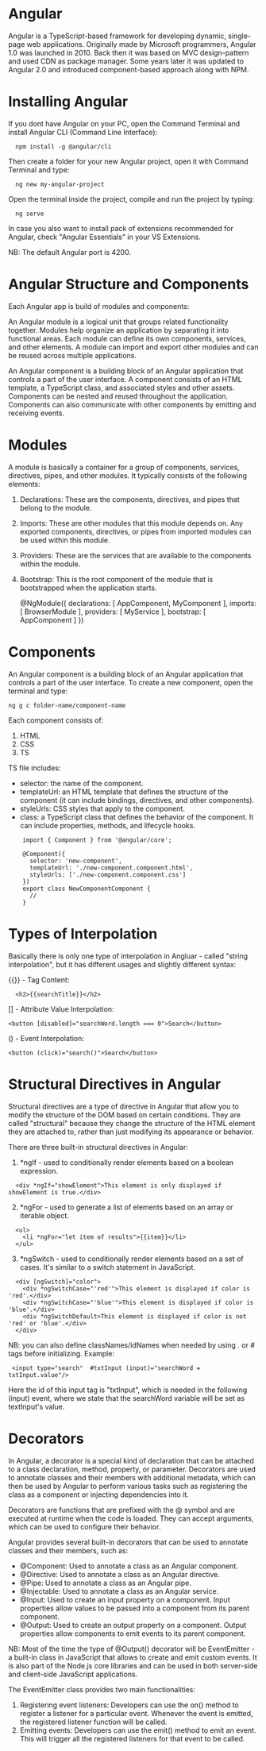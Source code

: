 # Angular

Angular is a TypeScript-based framework for developing dynamic, single-page web applications. Originally made by Microsoft programmers, Angular 1.0 was launched in 2010. Back then it was based on MVC design-pattern and used CDN as package manager. Some years later it was updated to Angular 2.0 and introduced component-based approach along with NPM.

# Installing Angular

If you dont have Angular on your PC, open the Command Terminal and install Angular CLI (Command Line Interface):

      npm install -g @angular/cli

Then create a folder for your new Angular project, open it with Command Terminal and type:

      ng new my-angular-project

Open the terminal inside the project, compile and run the project by typing:

      ng serve

In case you also want to install pack of extensions recommended for Angular, check "Angular Essentials" in your VS Extensions.

NB: The default Angular port is 4200.

# Angular Structure and Components

Each Angular app is build of modules and components:

An Angular module is a logical unit that groups related functionality together. Modules help organize an application by separating it into functional areas. Each module can define its own components, services, and other elements. A module can import and export other modules and can be reused across multiple applications.

An Angular component is a building block of an Angular application that controls a part of the user interface. A component consists of an HTML template, a TypeScript class, and associated styles and other assets. Components can be nested and reused throughout the application. Components can also communicate with other components by emitting and receiving events.

# Modules

A module is basically a container for a group of components, services, directives, pipes, and other modules. It typically consists of the following elements:

1. Declarations: These are the components, directives, and pipes that belong to the module.
2. Imports: These are other modules that this module depends on. Any exported components, directives, or pipes from imported modules can be used within this module.
3. Providers: These are the services that are available to the components within the module.
4. Bootstrap: This is the root component of the module that is bootstrapped when the application starts.

    @NgModule({
      declarations: [
        AppComponent,
        MyComponent
      ],
      imports: [
        BrowserModule
      ],
      providers: [
        MyService
      ],
      bootstrap: [
        AppComponent
      ]
    })

# Components

An Angular component is a building block of an Angular application that controls a part of the user interface. To create a new component, open the terminal and type:

    ng g c folder-name/component-name

Each component consists of:

1. HTML
2. CSS
3. TS

TS file includes:
- selector: the name of the component.
- templateUrl: an HTML template that defines the structure of the component (it can include bindings, directives, and other components).
- styleUrls:  CSS styles that apply to the component.
- class: a TypeScript class that defines the behavior of the component. It can include properties, methods, and lifecycle hooks.
```
    import { Component } from '@angular/core';

    @Component({
      selector: 'new-component',
      templateUrl: './new-component.component.html',
      styleUrls: ['./new-component.component.css']
    })
    export class NewComponentComponent {
      //
    }
```
# Types of Interpolation

Basically there is only one type of interpolation in Angluar - called "string interpolation", but it has different usages and slightly different syntax:

{{}} - Tag Content:

      <h2>{{searchTitle}}</h2>

[] - Attribute Value Interpolation:

    <button [disabled]="searchWord.length === 0">Search</button>

() - Event Interpolation:

    <button (click)="search()">Search</button>

# Structural Directives in Angular

Structural directives are a type of directive in Angular that allow you to modify the structure of the DOM based on certain conditions. They are called "structural" because they change the structure of the HTML element they are attached to, rather than just modifying its appearance or behavior.

There are three built-in structural directives in Angular:

1. *ngIf - used to conditionally render elements based on a boolean expression. 
```
  <div *ngIf="showElement">This element is only displayed if showElement is true.</div>
```
2. *ngFor - used to generate a list of elements based on an array or iterable object. 
```
  <ul>
    <li *ngFor="let item of results">{{item}}</li>
  </ul>
```
3. *ngSwitch -  used to conditionally render elements based on a set of cases. It's similar to a switch statement in JavaScript.

```
  <div [ngSwitch]="color">
    <div *ngSwitchCase="'red'">This element is displayed if color is 'red'.</div>
    <div *ngSwitchCase="'blue'">This element is displayed if color is 'blue'.</div>
    <div *ngSwitchDefault>This element is displayed if color is not 'red' or 'blue'.</div>
  </div>
```
NB: you can also define classNames/idNames when needed by using . or # tags before initializing. Example: 

     <input type="search"  #txtInput (input)="searchWord = txtInput.value"/>

Here the id of this input tag is "txtInput", which is needed in the following (input) event, where we state that the searchWord variable will be set as textInput's value.

# Decorators

In Angular, a decorator is a special kind of declaration that can be attached to a class declaration, method, property, or parameter. Decorators are used to annotate classes and their members with additional metadata, which can then be used by Angular to perform various tasks such as registering the class as a component or injecting dependencies into it.

Decorators are functions that are prefixed with the @ symbol and are executed at runtime when the code is loaded. They can accept arguments, which can be used to configure their behavior.

Angular provides several built-in decorators that can be used to annotate classes and their members, such as:

- @Component: Used to annotate a class as an Angular component.
- @Directive: Used to annotate a class as an Angular directive.
- @Pipe: Used to annotate a class as an Angular pipe.
- @Injectable: Used to annotate a class as an Angular service.
- @Input: Used to create an input property on a component. Input properties allow values to be passed into a component from its parent component. 
- @Output: Used to create an output property on a component. Output properties allow components to emit events to its parent component. 

NB: Most of the time the type of @Output() decorator will be EventEmitter - a built-in class in JavaScript that allows to create and emit custom events. It is also part of the Node.js core libraries and can be used in both server-side and client-side JavaScript applications.

The EventEmitter class provides two main functionalities:

1. Registering event listeners: Developers can use the on() method to register a listener for a particular event. Whenever the event is emitted, the registered listener function will be called.
2. Emitting events: Developers can use the emit() method to emit an event. This will trigger all the registered listeners for that event to be called.